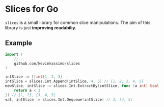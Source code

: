 # Slices for Go

`slices` is a small library for common slice manipulations.
The aim of this library is just __improving readabiliy.__

## Example
```go
import (
	//...
	github.com/kevinkassimo/slices
)

intSlice := []int{1, 2, 3}
intSlice = slices.Int.Append(intSlice, 4, 5) // [1, 2, 3, 4, 5]
newSlice, intSlice := slices.Int.ExtractBy(intSlice, func (a int) bool {
	return a < 3
}) // [1, 2], [3, 4, 5]
val, intSlice := slices.Int.Dequeue(intSlice) // 3, [4, 5]
```